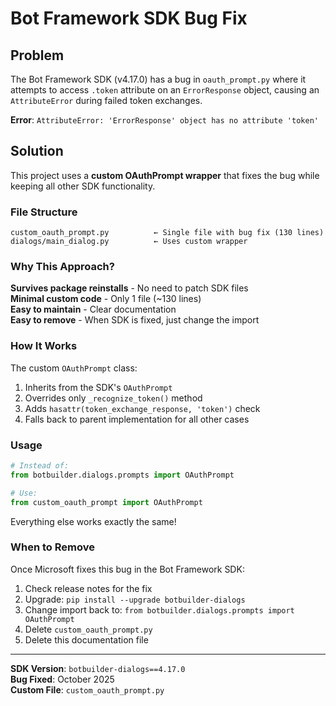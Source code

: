 # Bot Framework SDK Bug Fix

## Problem

The Bot Framework SDK (v4.17.0) has a bug in `oauth_prompt.py` where it attempts to access `.token` attribute on an `ErrorResponse` object, causing an `AttributeError` during failed token exchanges.

**Error**: `AttributeError: 'ErrorResponse' object has no attribute 'token'`

## Solution

This project uses a **custom OAuthPrompt wrapper** that fixes the bug while keeping all other SDK functionality.

### File Structure

```
custom_oauth_prompt.py          ← Single file with bug fix (130 lines)
dialogs/main_dialog.py          ← Uses custom wrapper
```

### Why This Approach?

 **Survives package reinstalls** - No need to patch SDK files  
 **Minimal custom code** - Only 1 file (~130 lines)  
 **Easy to maintain** - Clear documentation  
 **Easy to remove** - When SDK is fixed, just change the import  

### How It Works

The custom `OAuthPrompt` class:
1. Inherits from the SDK's `OAuthPrompt`
2. Overrides only `_recognize_token()` method
3. Adds `hasattr(token_exchange_response, 'token')` check
4. Falls back to parent implementation for all other cases

### Usage

```python
# Instead of:
from botbuilder.dialogs.prompts import OAuthPrompt

# Use:
from custom_oauth_prompt import OAuthPrompt
```

Everything else works exactly the same!

### When to Remove

Once Microsoft fixes this bug in the Bot Framework SDK:
1. Check release notes for the fix
2. Upgrade: `pip install --upgrade botbuilder-dialogs`
3. Change import back to: `from botbuilder.dialogs.prompts import OAuthPrompt`
4. Delete `custom_oauth_prompt.py`
5. Delete this documentation file

---

**SDK Version**: `botbuilder-dialogs==4.17.0`  
**Bug Fixed**: October 2025  
**Custom File**: `custom_oauth_prompt.py`
